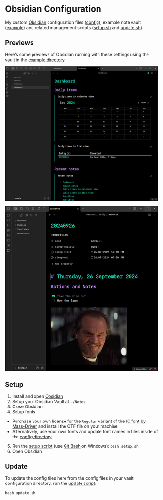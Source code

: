 # Obsidian Configuration

My custom [Obsidian](https://obsidian.md/) configuration files ([config](config/)), example note vault ([example](example/)) and related management scripts ([setup.sh](setup.sh) and [update.sh](update.sh)).

## Previews

Here's some previews of Obsidian running with these settings using the vault in the [example directory](example).

![Screenshot one](docs/screenshot1.png)

![Screenshot two](docs/screenshot2.png)

## Setup

1. Install and open [Obsidian](https://obsidian.md/)
2. Setup your Obsidian Vault at `~/Notes`
3. Close Obsidian
4. Setup fonts

- Purchase your own license for the `Regular` variant of the [IO font by Mass-Driver](https://io.mass-driver.com/) and install the OTF file on your machine
- Alternatively, use your own fonts and update font names in files inside of the [config directory](config/)

5. Run the [setup script](setup.sh) (use [Git Bash](https://git-scm.com/downloads) on Windows): `bash setup.sh`
6. Open Obsidian

## Update

To update the config files here from the config files in your vault configuration directory, run the [update script](update.sh):

`bash update.sh`